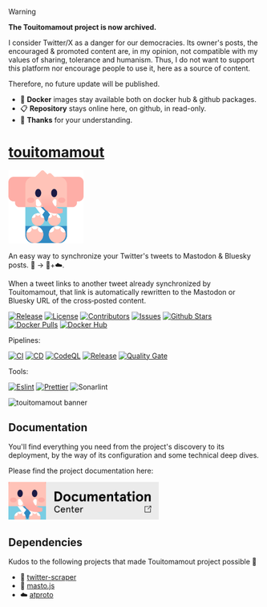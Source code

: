 > [!warning]
> 
> **The Touitomamout project is now archived.**
>
> I consider Twitter/X as a danger for our democracies. Its owner's posts, the encouraged & promoted content are, in my opinion, not compatible with my values of sharing, tolerance and humanism. Thus, I do not want to support this platform nor encourage people to use it, here as a source of content.
>
> Therefore, no future update will be published.
>
> - 🐳 **Docker** images stay available both on docker hub & github packages.
> - 📋 **Repository** stays online here, on github, in read-only.
> - 🤝 **Thanks** for your understanding.

# [touitomamout](https://github.com/louisgrasset/touitomamout)
[<img src="https://github.com/louisgrasset/touitomamout/raw/main/.github/docs/touitomamout.svg"  width="150px"/>](https://louisgrasset.github.io/touitomamout/docs/discover)

An easy way to synchronize your Twitter's tweets to Mastodon & Bluesky posts. 🦤 → 🦣+☁️.

When a tweet links to another tweet already synchronized by Touitomamout, that link is automatically rewritten to the Mastodon or Bluesky URL of the cross‑posted content.

[![Release](https://img.shields.io/github/package-json/v/louisgrasset/touitomamout/main?label=release&color=#4c1)](https://github.com/louisgrasset/touitomamout/releases)
[![License](https://img.shields.io/github/license/louisgrasset/touitomamout?color=#4c1)](https://github.com/louisgrasset/touitomamout/blob/main/LICENSE)
[![Contributors](https://img.shields.io/github/contributors/louisgrasset/touitomamout)](https://github.com/louisgrasset/touitomamout/graphs/contributors)
[![Issues](https://img.shields.io/github/issues/louisgrasset/touitomamout)](https://github.com/louisgrasset/touitomamout/issues)
[![Github Stars](https://img.shields.io/github/stars/louisgrasset/touitomamout?color=ffe34e)](https://github.com/louisgrasset/touitomamout)
[![Docker Pulls](https://img.shields.io/docker/pulls/louisgrasset/touitomamout?color=086dd7)](https://hub.docker.com/r/louisgrasset/touitomamout)
[![Docker Hub](https://img.shields.io/static/v1.svg?color=086dd7&labelColor=555555&logoColor=ffffff&label=&message=docker%20hub&logo=Docker)](https://hub.docker.com/r/louisgrasset/touitomamout)

Pipelines:

[![CI](https://img.shields.io/github/actions/workflow/status/louisgrasset/touitomamout/ci.yml?label=ci)](https://github.com/louisgrasset/touitomamout/actions/workflows/ci.yml)
[![CD](https://img.shields.io/github/actions/workflow/status/louisgrasset/touitomamout/cd.yml?label=cd)](https://github.com/louisgrasset/touitomamout/actions/workflows/cd.yml)
[![CodeQL](https://img.shields.io/github/actions/workflow/status/louisgrasset/touitomamout/codeql.yml?label=codeql)](https://github.com/louisgrasset/touitomamout/actions/workflows/codeql.yml)
[![Release](https://img.shields.io/github/actions/workflow/status/louisgrasset/touitomamout/release.yml?label=release)](https://github.com/louisgrasset/touitomamout/actions/workflows/release.yml)
[![Quality Gate](https://sonarcloud.io/api/project_badges/measure?project=louisgrasset_touitomamout&metric=alert_status)](https://sonarcloud.io/summary/new_code?id=louisgrasset_touitomamout)

Tools:

[![Eslint](https://img.shields.io/badge/eslint-3A33D1?logo=eslint&logoColor=white)](https://github.com/eslint/eslint)
[![Prettier](https://img.shields.io/badge/prettier-1A2C34?logo=prettier&logoColor=white)](https://github.com/prettier/prettier)
![Sonarlint](https://img.shields.io/badge/sonarlint-CB2029?logo=sonarlint&logoColor=white)

![touitomamout banner](./.github/docs/touitomamout-banner.jpg)

## Documentation
You'll find everything you need from the project's discovery to its deployment, by the way of its configuration and some technical deep dives.

Please find the project documentation here:

[<img src="https://github.com/louisgrasset/touitomamout/raw/main/.github/docs/documentation-center.svg"  width="300px"/>](https://louisgrasset.github.io/touitomamout/docs/discover)

## Dependencies
Kudos to the following projects that made Touitomamout project possible 🙏
- 🦤 [twitter-scraper](https://github.com/the-convocation/twitter-scraper)
- 🦣 [masto.js](https://github.com/neet/masto.js)
- ☁️ [atproto](https://github.com/bluesky-social/atproto)


